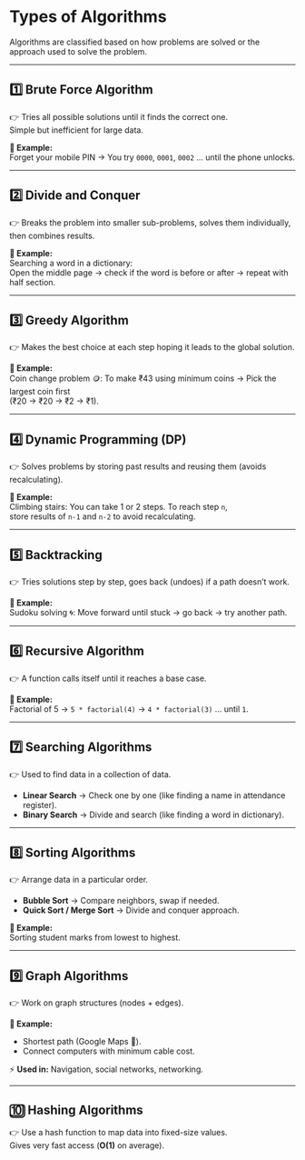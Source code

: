 
# Types of Algorithms

Algorithms are classified based on how problems are solved or the approach used to solve the problem.

---

## 1️⃣ Brute Force Algorithm
👉 Tries all possible solutions until it finds the correct one.  
Simple but inefficient for large data.

**📌 Example:**  
Forget your mobile PIN → You try `0000`, `0001`, `0002` … until the phone unlocks.

---

## 2️⃣ Divide and Conquer
👉 Breaks the problem into smaller sub-problems, solves them individually, then combines results.

**📌 Example:**  
Searching a word in a dictionary:  
Open the middle page → check if the word is before or after → repeat with half section.

---

## 3️⃣ Greedy Algorithm
👉 Makes the best choice at each step hoping it leads to the global solution.

**📌 Example:**  
Coin change problem 🪙: To make ₹43 using minimum coins → Pick the largest coin first  
(₹20 → ₹20 → ₹2 → ₹1).

---

## 4️⃣ Dynamic Programming (DP)
👉 Solves problems by storing past results and reusing them (avoids recalculating).

**📌 Example:**  
Climbing stairs: You can take 1 or 2 steps. To reach step `n`,  
store results of `n-1` and `n-2` to avoid recalculating.

---

## 5️⃣ Backtracking
👉 Tries solutions step by step, goes back (undoes) if a path doesn’t work.

**📌 Example:**  
Sudoku solving 🌀: Move forward until stuck → go back → try another path.

---

## 6️⃣ Recursive Algorithm
👉 A function calls itself until it reaches a base case.

**📌 Example:**  
Factorial of 5 → `5 * factorial(4)` → `4 * factorial(3)` … until `1`.

---

## 7️⃣ Searching Algorithms
👉 Used to find data in a collection of data.

- **Linear Search** → Check one by one (like finding a name in attendance register).  
- **Binary Search** → Divide and search (like finding a word in dictionary).

---

## 8️⃣ Sorting Algorithms
👉 Arrange data in a particular order.

- **Bubble Sort** → Compare neighbors, swap if needed.  
- **Quick Sort / Merge Sort** → Divide and conquer approach.  

**📌 Example:**  
Sorting student marks from lowest to highest.

---

## 9️⃣ Graph Algorithms
👉 Work on graph structures (nodes + edges).

**📌 Example:**  
- Shortest path (Google Maps 🚗).  
- Connect computers with minimum cable cost.  

⚡ **Used in:** Navigation, social networks, networking.

---

## 🔟 Hashing Algorithms
👉 Use a hash function to map data into fixed-size values.  
Gives very fast access (**O(1)** on average).
